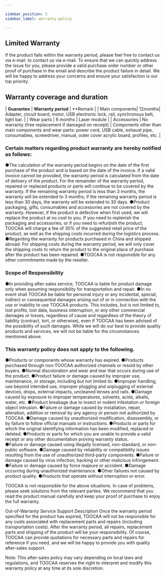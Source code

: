 ```yaml
---

sidebar_position: 5
sidebar_label: warranty-policy

---
```

## **Limited Warranty**
If the product fails within the warranty period, please feel free to contact us via e-mail. to contact us via e-mail. To ensure that we can quickly address the issue for you, please provide a valid purchase order number or other proof of purchase in the email and describe the product failure in detail. We will be happy to address your concerns and ensure your satisfaction is our top priority.

## **Warranty coverage and duration**
| **Guarantee** | **Warranty period** | **Remark |
| Main components| 12months| Adapter, circuit board, motor, USB electronic lock, rail, synchronous belt, light bar. |
| Wear parts | 6 months | Laser module |
| Accessories | No warranty (free replacement if damaged on receipt) | Components other than main components and wear parts: power cord, USB cable, exhaust pipe, consumables, screwdriver, manual, outer cover acrylic board, profiles, etc. |


### Certain matters regarding product warranty are hereby notified as follows:
●The calculation of the warranty period begins on the date of the first purchase of the product and is based on the date of the invoice. If a valid invoice cannot be provided, the warranty period is calculated from the date of delivery of the product. For the remainder of the warranty period, repaired or replaced products or parts will continue to be covered by the warranty. If the remaining warranty period is less than 3 months, the warranty will be extended to 3 months; if the remaining warranty period is less than 30 days, the warranty will be extended to 30 days.
●Product packaging, gifts, consumables and accessories are not covered by the warranty. However, if the product is defective when first used, we will replace the product at no cost to you. If you need to replenish the packaging and accessories, or if you need to refurbish the product, TOOCAA will charge a fee of 30% of the suggested retail price of the product, as well as the shipping costs incurred during the logistics process.  
●Regarding the warranty for products purchased in China and shipped abroad: For shipping costs during the warranty period, we will only cover the shipping costs to return the product to the original place of purchase after the product has been repaired.
●TOOCAA is not responsible for any other commitments made by the reseller.

### Scope of Responsibility
●In providing after-sales service, TOOCAA is liable for product damage only when assuming responsibility for transportation and repair.
●In no event shall TOOCAA be liable for personal injury or any incidental, special, indirect or consequential damages arising out of or in connection with the use or inability to use TOOCAA products. This includes, but is not limited to, lost profits, lost data, business interruption, or any other commercial damages or losses, regardless of cause and regardless of the theory of liability (contract, tort, or otherwise), even if TOOCAA has been advised of the possibility of such damages. While we will do our best to provide quality products and services, we will not be liable for the circumstances mentioned above.

###  This warranty policy does not apply to the following.
●Products or components whose warranty has expired.
●Products purchased through non-TOOCAA authorized channels or resold by other buyers.
●Normal discoloration and wear and tear that occurs during use of the product.
●Product failure or damage caused by improper use, maintenance, or storage, including but not limited to:
●Improper handling, use beyond intended use, improper plugging and unplugging of external devices, drops, external impacts, uncleaned lenses and rails.
●Damage caused by exposure to improper temperatures, solvents, acids, alkalis, water, etc.
●Product breakage due to insect or rodent infestation or foreign object intrusion.
●Failure or damage caused by installation, repair, alteration, addition or removal by any agency or person not authorized by TOOCAA.
●Damage caused by unauthorized modification, disassembly, or by failure to follow official manuals or instructions.
●Products or parts for which the original identifying information has been modified, replaced or deleted.
●Products or parts for which you are unable to provide a valid receipt or any other documentation proving warranty status.  
●Failure or damage caused using illegally licensed, non-standard, or non-public software.
●Damage caused by reliability or compatibility issues resulting from the use of unauthorized third-party components.
●Failure or damage caused by virus infection, hacking or other malicious infringement.
●Failure or damage caused by force majeure or accident.
●Damage occurring during unauthorized maintenance.
●Other failures not caused by product quality.
●Products that operate without interruption or error.

TOOCAA is not responsible for the above situations. In case of problems, please seek solutions from the relevant parties. We recommend that you read the product manual carefully and keep your proof of purchase to enjoy the full warranty.

 
Out-of-Warranty Service Support Description
Once the warranty period specified for the product has expired, TOOCAA will not be responsible for any costs associated with replacement parts and repairs (including transportation costs). After the warranty period, all repairs, replacement parts and shipping of the product will be your responsibility. Of course, TOOCAA can provide quotations for necessary parts and repairs for reference if you need, and we will be happy to provide you with quality after-sales support.

Note: This after-sales policy may vary depending on local laws and regulations, and TOOCAA reserves the right to interpret and modify this warranty policy at any time at its sole discretion.

